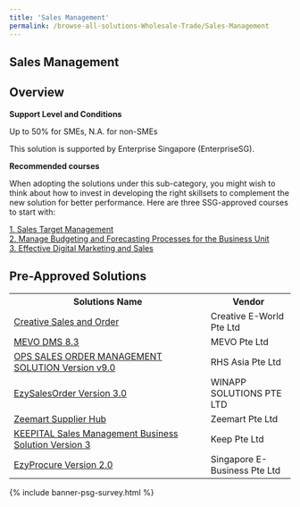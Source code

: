 ```yaml
---
title: 'Sales Management'
permalink: /browse-all-solutions-Wholesale-Trade/Sales-Management
---
```


## Sales Management
## Overview

**Support Level and Conditions**

Up to 50% for SMEs, N.A. for non-SMEs

This solution is supported by Enterprise Singapore (EnterpriseSG).

**Recommended courses**

When adopting the solutions under this sub-category, you might wish to think about how to invest in developing the right skillsets to complement the new solution for better performance. Here are three SSG-approved courses to start with:

<a href='https://sfec.enterprisejobskills.gov.sg/Course_Internet/CourseDetail.aspx?CoursesReferenceNumber=TGS-2020513121'  target='_blank' rel='noopener'>1. Sales Target Management</a><br>
<a href='https://sfec.enterprisejobskills.gov.sg/Course_Internet/CourseDetail.aspx?CoursesReferenceNumber=TGS-2013500351'  target='_blank' rel='noopener'>2. Manage Budgeting and Forecasting Processes for the Business Unit</a><br>
<a href='https://sfec.enterprisejobskills.gov.sg/Course_Internet/CourseDetail.aspx?CoursesReferenceNumber=TGS-2020501649'  target='_blank' rel='noopener'>3. Effective Digital Marketing and Sales</a><br>

## Pre-Approved Solutions

<table>
<tr>
<th style='width: auto;'><b>Solutions Name</b></th>
<th style='width: 30%;'><b>Vendor</b></th>
</tr>
<tr>
<td><a href='/productivity-solutions-grant/solutionrepo/solution320' target='_blank'>Creative Sales and Order</a><br></td>
<td>Creative E-World Pte Ltd</td>
</tr>
<tr>
<td><a href='/productivity-solutions-grant/solutionrepo/solution692' target='_blank'>MEVO DMS 8.3</a><br></td>
<td>MEVO Pte Ltd</td>
</tr>
<tr>
<td><a href='/productivity-solutions-grant/solutionrepo/solution910' target='_blank'>OPS SALES ORDER MANAGEMENT SOLUTION Version v9.0</a><br></td>
<td>RHS Asia Pte Ltd</td>
</tr>
<tr>
<td><a href='/productivity-solutions-grant/solutionrepo/solution1168' target='_blank'>EzySalesOrder Version 3.0</a><br></td>
<td>WINAPP SOLUTIONS PTE LTD</td>
</tr>
<tr>
<td><a href='/productivity-solutions-grant/solutionrepo/solution1198' target='_blank'>Zeemart Supplier Hub</a><br></td>
<td>Zeemart Pte Ltd</td>
</tr>
<tr>
<td><a href='/productivity-solutions-grant/solutionrepo/solution1779' target='_blank'>KEEPITAL Sales Management Business Solution Version 3</a><br></td>
<td>Keep Pte Ltd</td>
</tr>
<tr>
<td><a href='/productivity-solutions-grant/solutionrepo/solution1784' target='_blank'>EzyProcure Version 2.0</a><br></td>
<td>Singapore E-Business Pte Ltd</td>
</tr>
</table>

{% include banner-psg-survey.html %}
